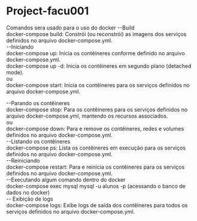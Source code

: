 # Project-facu001

Comandos sera usado para o uso do docker
--Build </br>
docker-compose build: Constrói (ou reconstrói) as imagens dos serviços definidos no arquivo docker-compose.yml. </br>
--Iniciando </br>
docker-compose up: Inicia os contêineres conforme definido no arquivo docker-compose.yml. </br>
docker-compose up -d: Inicia os contêineres em segundo plano (detached mode). </br>
ou  </br>
docker-compose start: Inicia os contêineres para os serviços definidos no arquivo docker-compose.yml. </br>

--Parando os contêineres </br>
docker-compose stop: Para os contêineres para os serviços definidos no arquivo docker-compose.yml, mantendo os recursos  associados. </br>
ou </br>
docker-compose down: Para e remove os contêineres, redes e volumes definidos no arquivo docker-compose.yml. </br>
--Listando os contêineres </br>
docker-compose ps: Lista os contêineres em execução para os serviços definidos no arquivo docker-compose.yml. </br>
--Reiniciando </br>
docker-compose restart: Para e reinicia os contêineres para os serviços definidos no arquivo docker-compose.yml. </br>
--Executando algum comando dentro do docker </br>
docker-compose exec mysql mysql -u alunos -p (acessando o banco de dados no docker) </br>
-- Exibição de logs </br>
docker-compose logs: Exibe logs de saída dos contêineres para todos os serviços definidos no arquivo docker-compose.yml. </br>
